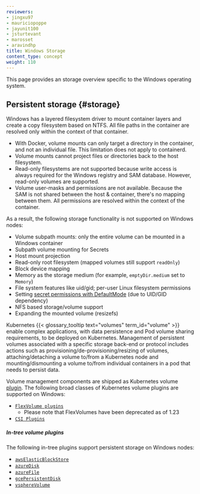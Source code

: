```yaml
---
reviewers:
- jingxu97
- mauriciopoppe
- jayunit100
- jsturtevant
- marosset
- aravindhp
title: Windows Storage
content_type: concept
weight: 110
---
```


<!-- overview -->

This page provides an storage overview specific to the Windows operating system.

<!-- body -->

## Persistent storage {#storage}

Windows has a layered filesystem driver to mount container layers and create a copy
filesystem based on NTFS. All file paths in the container are resolved only within
the context of that container.

* With Docker, volume mounts can only target a directory in the container, and not
  an individual file. This limitation does not apply to containerd.
* Volume mounts cannot project files or directories back to the host filesystem.
* Read-only filesystems are not supported because write access is always required
  for the Windows registry and SAM database. However, read-only volumes are supported.
* Volume user-masks and permissions are not available. Because the SAM is not shared
  between the host & container, there's no mapping between them. All permissions are
  resolved within the context of the container.

As a result, the following storage functionality is not supported on Windows nodes:

* Volume subpath mounts: only the entire volume can be mounted in a Windows container
* Subpath volume mounting for Secrets
* Host mount projection
* Read-only root filesystem (mapped volumes still support `readOnly`)
* Block device mapping
* Memory as the storage medium (for example, `emptyDir.medium` set to `Memory`)
* File system features like uid/gid; per-user Linux filesystem permissions
* Setting [secret permissions with DefaultMode](/docs/kubernetes/en/concepts/configuration/secret/#secret-files-permissions) (due to UID/GID dependency)
* NFS based storage/volume support
* Expanding the mounted volume (resizefs)

Kubernetes {{< glossary_tooltip text="volumes" term_id="volume" >}} enable complex
applications, with data persistence and Pod volume sharing requirements, to be deployed
on Kubernetes. Management of persistent volumes associated with a specific storage
back-end or protocol includes actions such as provisioning/de-provisioning/resizing
of volumes, attaching/detaching a volume to/from a Kubernetes node and
mounting/dismounting a volume to/from individual containers in a pod that needs to
persist data.

Volume management components are shipped as Kubernetes volume
[plugin](/docs/kubernetes/en/concepts/storage/volumes/#types-of-volumes).
The following broad classes of Kubernetes volume plugins are supported on Windows:

* [`FlexVolume plugins`](/docs/kubernetes/en/concepts/storage/volumes/#flexvolume)
  * Please note that FlexVolumes have been deprecated as of 1.23
* [`CSI Plugins`](/docs/kubernetes/en/concepts/storage/volumes/#csi)

##### In-tree volume plugins

The following in-tree plugins support persistent storage on Windows nodes:

* [`awsElasticBlockStore`](/docs/kubernetes/en/concepts/storage/volumes/#awselasticblockstore)
* [`azureDisk`](/docs/kubernetes/en/concepts/storage/volumes/#azuredisk)
* [`azureFile`](/docs/kubernetes/en/concepts/storage/volumes/#azurefile)
* [`gcePersistentDisk`](/docs/kubernetes/en/concepts/storage/volumes/#gcepersistentdisk)
* [`vsphereVolume`](/docs/kubernetes/en/concepts/storage/volumes/#vspherevolume)
